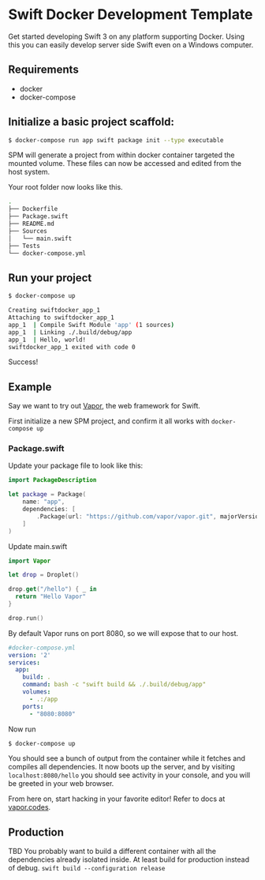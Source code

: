 # Swift Docker Development Template

Get started developing Swift 3 on any platform supporting Docker.
Using this you can easily develop server side Swift even on a Windows computer.

## Requirements
- docker
- docker-compose

## Initialize a basic project scaffold:
```bash
$ docker-compose run app swift package init --type executable
```
SPM will generate a project from within docker container targeted the mounted volume.
These files can now be accessed and edited from the host system.

Your root folder now looks like this.
```bash
.
├── Dockerfile
├── Package.swift
├── README.md
├── Sources
│   └── main.swift
├── Tests
└── docker-compose.yml
```

## Run your project
```bash
$ docker-compose up

Creating swiftdocker_app_1
Attaching to swiftdocker_app_1
app_1  | Compile Swift Module 'app' (1 sources)
app_1  | Linking ./.build/debug/app
app_1  | Hello, world!
swiftdocker_app_1 exited with code 0
```
Success!

## Example
Say we want to try out [Vapor](http://vapor.codes), the web framework for Swift.

First initialize a new SPM project, and confirm it all works with ```docker-compose up```
### Package.swift
Update your package file to look like this:
```swift
import PackageDescription

let package = Package(
    name: "app",
    dependencies: [
        .Package(url: "https://github.com/vapor/vapor.git", majorVersion: 1, minor: 5)
    ]
)
```

Update main.swift
```swift
import Vapor

let drop = Droplet()

drop.get("/hello") { _ in
  return "Hello Vapor"
}

drop.run()
```

By default Vapor runs on port 8080, so we will expose that to our host.
```yaml
#docker-compose.yml
version: '2'
services: 
  app:
    build: .
    command: bash -c "swift build && ./.build/debug/app"
    volumes:
      - .:/app
    ports:
      - "8080:8080"
```

Now run

```bash
$ docker-compose up
```

You should see a bunch of output from the container while it fetches and compiles all dependencies.
It now boots up the server, and by visiting ```localhost:8080/hello``` you should see activity in your console, and you will be greeted in your web browser.

From here on, start hacking in your favorite editor!
Refer to docs at [vapor.codes](https://vapor.github.io/documentation/).

## Production
TBD
You probably want to build a different container with all the dependencies already isolated inside. At least build for production instead of debug. ```swift build --configuration release```